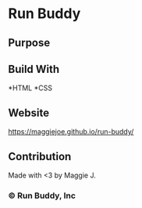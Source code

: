 # Run Buddy

## Purpose

## Build With
*HTML
*CSS

## Website
https://maggiejoe.github.io/run-buddy/

## Contribution
Made with <3 by Maggie J.

### &copy; Run Buddy, Inc
